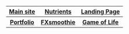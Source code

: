 <table>
  <tr>
    <th><a href="https://teaguehannam.com">Main site</a></th>
    <th><a href="https://teaguehannam.info/home">Nutrients</a></th>
    <th><a href="https://futureinteriordesigns.netlify.app/">Landing Page</a></th>
  </tr>
  <tr>
    <th><a href="https://portfolio.teaguehannam.com">Portfolio</a></th>
    <th><a href="https://fxsmoothie.com/">FXsmoothie</a></th>
    <th><a href="https://tea-game-of-life.netlify.app/">Game of Life</a></th>
  </tr>
</table>
